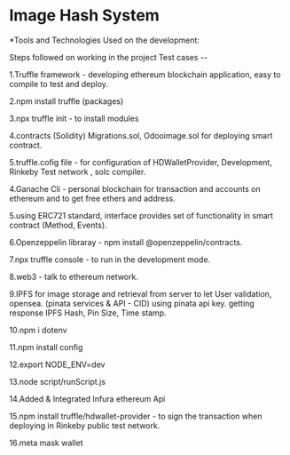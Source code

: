 # Image Hash System
*Tools and Technologies Used on the development:

Steps followed on working in the project Test cases --

1.Truffle framework - developing ethereum blockchain application, easy to compile to test and deploy.

2.npm install truffle (packages)

3.npx truffle init - to install modules 

4.contracts (Solidity)  Migrations.sol, Odooimage.sol for deploying smart contract. 

5.truffle.cofig file - for configuration of HDWalletProvider, Development, Rinkeby Test network , solc compiler.

4.Ganache Cli - personal blockchain for transaction and accounts on ethereum and to get free ethers and address.

5.using ERC721 standard, interface provides set of functionality in smart contract (Method, Events).

6.Openzeppelin libraray - npm install @openzeppelin/contracts. 

7.npx truffle console - to run in the development mode.

8.web3 -  talk to ethereum network. 

9.IPFS for image storage and retrieval from server to let User validation, opensea. (pinata services & API - CID)
using pinata api key. getting response IPFS Hash, Pin Size, Time stamp.

10.npm i dotenv

11.npm install config

12.export NODE_ENV=dev

13.node script/runScript.js

14.Added & Integrated Infura ethereum Api

15.npm install truffle/hdwallet-provider - to sign the transaction when deploying in Rinkeby public test network.

16.meta mask wallet
